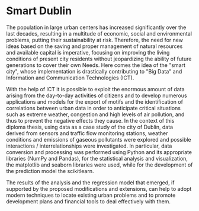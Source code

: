 # Smart Dublin

The population in large urban centers has increased significantly over the last decades,
resulting in a multitude of economic, social and environmental problems, putting their
sustainability at risk. Therefore, the need for new ideas based on the saving and proper
management of natural resources and available capital is imperative, focusing on
improving the living conditions of present city residents without jeopardizing the ability
of future generations to cover their own Needs. Here comes the idea of the "smart city",
whose implementation is drastically contributing to "Big Data" and Information and
Communication Technologies (ICT).

With the help of ICT it is possible to exploit the enormous amount of data arising
from the day-to-day activities of citizens and to develop numerous applications and
models for the export of motifs and the identification of correlations between urban data
in order to anticipate critical situations such as extreme weather, congestion and high
levels of air pollution, and thus to prevent the negative effects they cause.
In the context of this diploma thesis, using data as a case study of the city of Dublin,
data derived from sensors and traffic flow monitoring stations, weather conditions and
emissions of gaseous pollutants were explored and possible interactions /
interrelationships were investigated. In particular, data conversion and processing was
performed using Python and its appropriate libraries (NumPy and Pandas), for the
statistical analysis and visualization, the matplotlib and seaborn libraries were used,
while for the development of the prediction model the scikitlearn.

The results of the analysis and the regression model that emerged, if supported by
the proposed modifications and extensions, can help to adopt modern techniques to
locate existing urban problems and to promote development plans and financial tools to
deal effectively with them.
